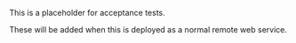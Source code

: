 This is a placeholder for acceptance tests.

These will be added when this is deployed as a normal remote web service.

